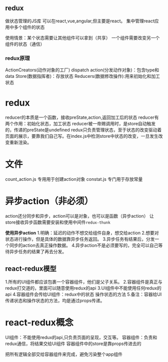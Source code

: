 ## redux
做状态管理的JS库
可以在react,vue,angular,但主要是react。
集中管理react应用中多个组件的状态

使用情景：某个状态需要让其他组件可以拿到（共享）
一个组件需要改变另一个组件的状态（通信）

### redux原理
ActionCreators(动作对象的工厂)
dispatch action(分发动作对象)：包含type和data
Store(数据指挥者)：存放状态
Reducers(数据修改操作):用来初始化和加工状态

# redux
reducer的本质是一个函数，接收preState,action,返回加工后的状态
reducer有两个作用：初始化状态，加工状态
reducer被一帝赐调用时，是store自动触发的，传递的preState是undefined
redux只负责管理状态，至于状态的改变驱动着页面的展示，要靠我们自己写。在index.js中检测store中状态的改变，一旦发生改变重新渲染。

# 文件
count_action.js 专用用于创建action对象
constat.js 专门用于存放常量

# 异步action（非必须）
action还分同步和异步，action可以是对象，也可以是函数（异步action）
让store接收异步函数需要安装和使用中间件`redux-thunk`

**使用异步action**
1.明确：延迟的动作不想交给组件自身，想交给action
2.想要对状态进行操作，但是具体的数据靠异步任务返回。
3.异步任务有结果后，分发一个同步的action去真正操作数据。
4.异步action不是必须要写的，完全可以自己等待异步任务的结果了再去分发。

## react-redux模型
1.所有的UI组件都应该包裹一个容器组件，他们是父子关系。
2.容器组件是真正与redux打交道的，里面可以随意使用redux的api
3.UI组件中不能使用任何redux的api
4.容器组件会传给UI组件：redux中的状态  操作状态的方法
5.备注：容器给UI传递状态和操作状态的方法，均是通过props传递。

# react-redux概念
UI组件：不能使用redux的api,只负责页面的呈现，交互等。
容器组件：负责和redux通信，将结果交给UI组件
容器组件中的store是靠props传进去的

把所有逻辑全部交给容器组件来完成，避免污染整个app组件